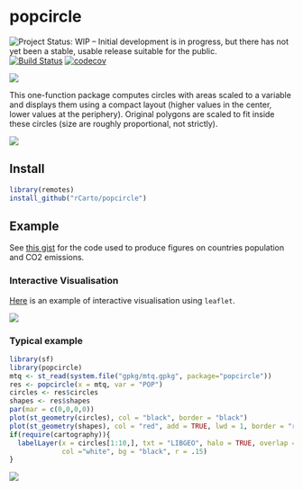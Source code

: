 # popcircle

![Project Status: WIP – Initial development is in progress, but there has not yet been a stable, usable release suitable for the public.](https://www.repostatus.org/badges/latest/wip.svg)
[![Build Status](https://travis-ci.org/rCarto/popcircle.svg?branch=master)](https://travis-ci.org/rCarto/popcircle)
[![codecov](https://codecov.io/gh/rCarto/popcircle/branch/master/graph/badge.svg)](https://codecov.io/gh/rCarto/popcircle)

![](https://raw.githubusercontent.com/rCarto/popcircle/master/img/pop.png)

This one-function package computes circles with areas scaled to a variable and displays them using a compact layout (higher values in the center, lower values at the periphery). Original polygons are scaled to fit inside these circles (size are roughly proportional, not strictly). 

![](https://raw.githubusercontent.com/rCarto/popcircle/master/img/co2.png)

## Install
``` r
library(remotes)
install_github("rCarto/popcircle")
```

## Example

See [this gist](https://gist.github.com/rCarto/34c7599d7d89a379db02c663c2e333ee) for the code used to produce figures on countries population and CO2 emissions.  


### Interactive Visualisation

[Here](https://rcarto.github.io/popcircle/index.html) is an example of interactive visualisation using `leaflet`. 

![](https://raw.githubusercontent.com/rCarto/popcircle/master/img/inter.gif)


### Typical example

``` r
library(sf)
library(popcircle)
mtq <- st_read(system.file("gpkg/mtq.gpkg", package="popcircle"))
res <- popcircle(x = mtq, var = "POP")
circles <- res$circles
shapes <- res$shapes
par(mar = c(0,0,0,0))
plot(st_geometry(circles), col = "black", border = "black")
plot(st_geometry(shapes), col = "red", add = TRUE, lwd = 1, border = "red4")
if(require(cartography)){
  labelLayer(x = circles[1:10,], txt = "LIBGEO", halo = TRUE, overlap = FALSE, 
             col ="white", bg = "black", r = .15)
}
```
![](https://raw.githubusercontent.com/rCarto/popcircle/master/img/ex.png)
